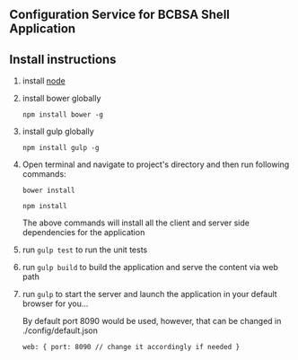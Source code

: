 Configuration Service for BCBSA Shell Application
-

Install instructions
-

1. install [node](https://nodejs.org/en/)

2. install bower globally

    `npm install bower -g`

3. install gulp globally

    `npm install gulp -g`

4. Open terminal and navigate to project's directory and then run following commands:

    `bower install`

    `npm install`

    The above commands will install all the client and server side dependencies for the application

5. run `gulp test` to run the unit tests

6. run `gulp build` to build the application and serve the content via web path

7. run `gulp` to start the server and launch the application in your default browser for you...

    By default port 8090 would be used, however, that can be changed in ./config/default.json
    
    `web: {
        port: 8090 // change it accordingly if needed
    }`
